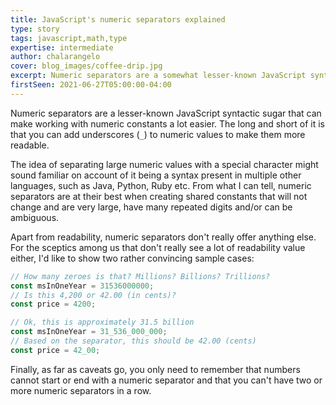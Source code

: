 ```yaml
---
title: JavaScript's numeric separators explained
type: story
tags: javascript,math,type
expertise: intermediate
author: chalarangelo
cover: blog_images/coffee-drip.jpg
excerpt: Numeric separators are a somewhat lesser-known JavaScript syntactic sugar that can make working with large constants a lot easier.
firstSeen: 2021-06-27T05:00:00-04:00
---
```


Numeric separators are a lesser-known JavaScript syntactic sugar that can make working with numeric constants a lot easier. The long and short of it is that you can add underscores (`_`) to numeric values to make them more readable.

The idea of separating large numeric values with a special character might sound familiar on account of it being a syntax present in multiple other languages, such as Java, Python, Ruby etc. From what I can tell, numeric separators are at their best when creating shared constants that will not change and are very large, have many repeated digits and/or can be ambiguous.

Apart from readability, numeric separators don't really offer anything else. For the sceptics among us that don't really see a lot of readability value either, I'd like to show two rather convincing sample cases:

```js
// How many zeroes is that? Millions? Billions? Trillions?
const msInOneYear = 31536000000;
// Is this 4,200 or 42.00 (in cents)?
const price = 4200;

// Ok, this is approximately 31.5 billion
const msInOneYear = 31_536_000_000;
// Based on the separator, this should be 42.00 (cents)
const price = 42_00;
```

Finally, as far as caveats go, you only need to remember that numbers cannot start or end with a numeric separator and that you can't have two or more numeric separators in a row.
